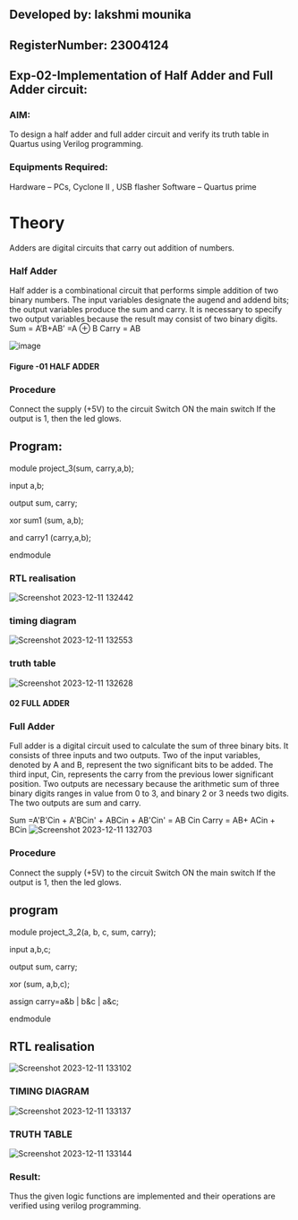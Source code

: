 ## Developed by: lakshmi mounika
## RegisterNumber:  23004124
## Exp-02-Implementation of Half Adder and Full Adder circuit:

### AIM:
To design a half adder and full adder circuit and verify its truth table in Quartus using Verilog programming.

### Equipments Required:
Hardware – PCs, Cyclone II , USB flasher
Software – Quartus prime
# Theory
Adders are digital circuits that carry out addition of numbers.
 
### Half Adder
Half adder is a combinational circuit that performs simple addition of two binary numbers. The input variables designate the augend and addend bits; the output variables produce the sum and carry. It is necessary to specify two output variables because the result may consist of two binary digits.
Sum = A’B+AB’ =A ⊕ B Carry = AB

![image](https://user-images.githubusercontent.com/36288975/163552156-a13e5a56-c638-4110-97d9-8896907c8d25.png)
#### Figure -01 HALF ADDER 
### Procedure

Connect the supply (+5V) to the circuit
Switch ON the main switch
If the output is 1, then the led glows.




## Program:
module project_3(sum, carry,a,b);

input a,b;

output sum, carry;

xor sum1 (sum, a,b);

and carry1 (carry,a,b);

endmodule



### RTL realisation
![Screenshot 2023-12-11 132442](https://github.com/mounika2005/Exp-02-Implementation-of-Half-Adder-and-Full-Adder-circuit/assets/145633112/71b0c991-2017-4faf-bfd6-3ca3991e59ae)
### timing diagram 
![Screenshot 2023-12-11 132553](https://github.com/mounika2005/Exp-02-Implementation-of-Half-Adder-and-Full-Adder-circuit/assets/145633112/2cb33219-c37a-4f0a-bae7-96da5250f569)
### truth table
![Screenshot 2023-12-11 132628](https://github.com/mounika2005/Exp-02-Implementation-of-Half-Adder-and-Full-Adder-circuit/assets/145633112/7f987f89-e401-41bd-8055-62d61a6f286f)

#### 02 FULL ADDER 
### Full Adder
Full adder is a digital circuit used to calculate the sum of three binary bits. It consists of three inputs and two outputs. Two of the input variables, denoted by A and B, represent the two significant bits to be added. The third input, Cin, represents the carry from the previous lower significant position. Two outputs are necessary because the arithmetic sum of three binary digits ranges in value from 0 to 3, and binary 2 or 3 needs two digits. The two outputs are sum and carry.

Sum =A'B'Cin + A'BCin' + ABCin + AB'Cin' = AB Cin Carry = AB+ ACin + BCin
![Screenshot 2023-12-11 132703](https://github.com/mounika2005/Exp-02-Implementation-of-Half-Adder-and-Full-Adder-circuit/assets/145633112/f785da90-4b4c-46b7-aa09-20e4ba8b692d)

### Procedure

Connect the supply (+5V) to the circuit
Switch ON the main switch
If the output is 1, then the led glows.
## program
module project_3_2(a, b, c, sum, carry);

input a,b,c;

output sum, carry;

xor (sum, a,b,c);

assign carry=a&b | b&c | a&c;

endmodule
## RTL realisation 
![Screenshot 2023-12-11 133102](https://github.com/mounika2005/Exp-02-Implementation-of-Half-Adder-and-Full-Adder-circuit/assets/145633112/66f79611-1be5-43dc-aada-df1fd5a68375)

### TIMING DIAGRAM
![Screenshot 2023-12-11 133137](https://github.com/mounika2005/Exp-02-Implementation-of-Half-Adder-and-Full-Adder-circuit/assets/145633112/89e545f0-d4e8-4a0e-ba11-c219dfe1f5d6)
### TRUTH TABLE 
![Screenshot 2023-12-11 133144](https://github.com/mounika2005/Exp-02-Implementation-of-Half-Adder-and-Full-Adder-circuit/assets/145633112/e6e598de-4aa8-45a7-b964-fbe56acc9376)

### Result:

Thus the given logic functions are implemented and their operations are verified using verilog programming.
